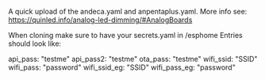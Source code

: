 A quick upload of the andeca.yaml and anpentaplus.yaml.
More info see:
https://quinled.info/analog-led-dimming/#AnalogBoards

When cloning make sure to have your secrets.yaml in /esphome
Entries should look like:


api_pass: "testme"
api_pass2: "testme"
ota_pass: "testme"
wifi_ssid: "SSID"
wifi_pass: "password"
wifi_ssid_eg: "SSID"
wifi_pass_eg: "password"
